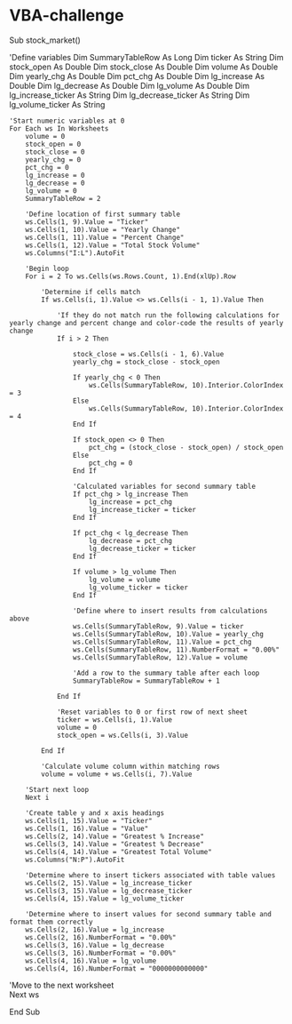 # VBA-challenge

Sub stock_market()

'Define variables
Dim SummaryTableRow As Long
Dim ticker As String
Dim stock_open As Double
Dim stock_close As Double
Dim volume As Double
Dim yearly_chg As Double
Dim pct_chg As Double
Dim lg_increase As Double
Dim lg_decrease As Double
Dim lg_volume As Double
Dim lg_increase_ticker As String
Dim lg_decrease_ticker As String
Dim lg_volume_ticker As String

    'Start numeric variables at 0
    For Each ws In Worksheets
        volume = 0
        stock_open = 0
        stock_close = 0
        yearly_chg = 0
        pct_chg = 0
        lg_increase = 0
        lg_decrease = 0
        lg_volume = 0
        SummaryTableRow = 2

        'Define location of first summary table
        ws.Cells(1, 9).Value = "Ticker"
        ws.Cells(1, 10).Value = "Yearly Change"
        ws.Cells(1, 11).Value = "Percent Change"
        ws.Cells(1, 12).Value = "Total Stock Volume"
        ws.Columns("I:L").AutoFit

        'Begin loop
        For i = 2 To ws.Cells(ws.Rows.Count, 1).End(xlUp).Row

            'Determine if cells match
            If ws.Cells(i, 1).Value <> ws.Cells(i - 1, 1).Value Then
                
                'If they do not match run the following calculations for yearly change and percent change and color-code the results of yearly change
                If i > 2 Then
                    
                    stock_close = ws.Cells(i - 1, 6).Value
                    yearly_chg = stock_close - stock_open
                    
                    If yearly_chg < 0 Then
                        ws.Cells(SummaryTableRow, 10).Interior.ColorIndex = 3
                    Else
                        ws.Cells(SummaryTableRow, 10).Interior.ColorIndex = 4
                    End If
                    
                    If stock_open <> 0 Then
                        pct_chg = (stock_close - stock_open) / stock_open
                    Else
                        pct_chg = 0
                    End If
                    
                    'Calculated variables for second summary table
                    If pct_chg > lg_increase Then
                        lg_increase = pct_chg
                        lg_increase_ticker = ticker
                    End If
                    
                    If pct_chg < lg_decrease Then
                        lg_decrease = pct_chg
                        lg_decrease_ticker = ticker
                    End If
                    
                    If volume > lg_volume Then
                        lg_volume = volume
                        lg_volume_ticker = ticker
                    End If

                    'Define where to insert results from calculations above
                    ws.Cells(SummaryTableRow, 9).Value = ticker
                    ws.Cells(SummaryTableRow, 10).Value = yearly_chg
                    ws.Cells(SummaryTableRow, 11).Value = pct_chg
                    ws.Cells(SummaryTableRow, 11).NumberFormat = "0.00%"
                    ws.Cells(SummaryTableRow, 12).Value = volume

                    'Add a row to the summary table after each loop
                    SummaryTableRow = SummaryTableRow + 1
                
                End If

                'Reset variables to 0 or first row of next sheet
                ticker = ws.Cells(i, 1).Value
                volume = 0
                stock_open = ws.Cells(i, 3).Value

            End If
            
            'Calculate volume column within matching rows    
            volume = volume + ws.Cells(i, 7).Value
        
        'Start next loop
        Next i

        'Create table y and x axis headings
        ws.Cells(1, 15).Value = "Ticker"
        ws.Cells(1, 16).Value = "Value"
        ws.Cells(2, 14).Value = "Greatest % Increase"
        ws.Cells(3, 14).Value = "Greatest % Decrease"
        ws.Cells(4, 14).Value = "Greatest Total Volume"
        ws.Columns("N:P").AutoFit

        'Determine where to insert tickers associated with table values
        ws.Cells(2, 15).Value = lg_increase_ticker
        ws.Cells(3, 15).Value = lg_decrease_ticker
        ws.Cells(4, 15).Value = lg_volume_ticker

        'Determine where to insert values for second summary table and format them correctly
        ws.Cells(2, 16).Value = lg_increase
        ws.Cells(2, 16).NumberFormat = "0.00%"
        ws.Cells(3, 16).Value = lg_decrease
        ws.Cells(3, 16).NumberFormat = "0.00%"
        ws.Cells(4, 16).Value = lg_volume
        ws.Cells(4, 16).NumberFormat = "0000000000000"
   
   'Move to the next worksheet     
   Next ws

End Sub

